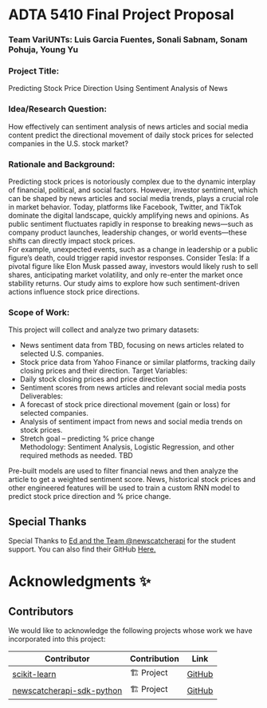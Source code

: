 # ADTA 5410 Final Project Proposal
### Team VariUNTs: Luis Garcia Fuentes, Sonali Sabnam, Sonam Pohuja, Young Yu <br>
### Project Title: 
Predicting Stock Price Direction Using Sentiment Analysis of News <br>
### Idea/Research Question: 
How effectively can sentiment analysis of news articles and social media content predict the directional movement of daily stock prices for selected companies in the U.S. stock market? <br>
### Rationale and Background: 
Predicting stock prices is notoriously complex due to the dynamic interplay of financial, political, and social factors. However, investor sentiment, which can be shaped by news articles and social media trends, plays a crucial role in market behavior. Today, platforms like Facebook, Twitter, and TikTok dominate the digital landscape, quickly amplifying news and opinions. As public sentiment fluctuates rapidly in response to breaking news—such as company product launches, leadership changes, or world events—these shifts can directly impact stock prices. <br>
For example, unexpected events, such as a change in leadership or a public figure’s death, could trigger rapid investor responses. Consider Tesla: If a pivotal figure like Elon Musk passed away, investors would likely rush to sell shares, anticipating market volatility, and only re-enter the market once stability returns. Our study aims to explore how such sentiment-driven actions influence stock price directions.<br>
### Scope of Work: 
This project will collect and analyze two primary datasets:
- News sentiment data from TBD, focusing on news articles related to selected U.S. companies.
- Stock price data from Yahoo Finance or similar platforms, tracking daily closing prices and their direction.
Target Variables:
- Daily stock closing prices and price direction
- Sentiment scores from news articles and relevant social media posts
Deliverables:
- A forecast of stock price directional movement (gain or loss) for selected companies.
- Analysis of sentiment impact from news and social media trends on stock prices.
- Stretch goal – predicting % price change <br>
Methodology:
Sentiment Analysis, Logistic Regression, and other required methods as needed. TBD <br>


Pre-built models are used to filter financial news and then analyze the article to get a weighted sentiment score. News, historical stock prices and other engineered features will be used to train a custom RNN model to predict stock price direction and % price change. <br>

## Special Thanks

Special Thanks to [Ed and the Team @newscatcherapi](https://www.newscatcherapi.com/) for the student support. You can also find their GitHub [Here.](https://github.com/NewscatcherAPI)


# Acknowledgments ✨

## Contributors

We would like to acknowledge the following projects whose work we have incorporated into this project:

<!-- ALL-CONTRIBUTORS-LIST:START - Do not remove or modify this section -->
<!-- prettier-ignore-start -->
<!-- markdownlint-disable -->

| Contributor | Contribution | Link |
|-------------|--------------|------|
| [scikit-learn](https://github.com/scikit-learn/scikit-learn) | 🏗️ Project | [GitHub](https://github.com/scikit-learn/scikit-learn) |
| [newscatcherapi-sdk-python](https://github.com/NewscatcherAPI/newscatcherapi-sdk-python) | 🏗️ Project | [GitHub](https://github.com/NewscatcherAPI/newscatcherapi-sdk-python) |

<!-- ALL-CONTRIBUTORS-LIST:END -->




